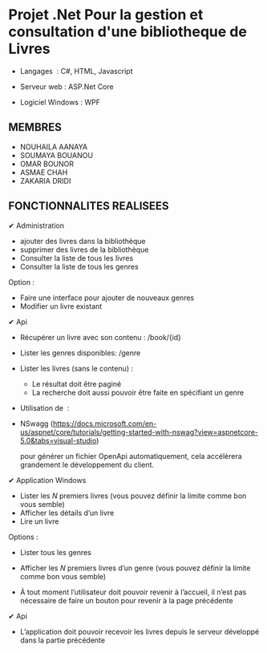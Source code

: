 # Projet .Net Pour la gestion et consultation d'une bibliotheque de Livres
- Langages  : C#, HTML, Javascript

- Serveur web : ASP.Net Core

- Logiciel Windows : WPF

## MEMBRES
- NOUHAILA AANAYA
- SOUMAYA BOUANOU
- OMAR BOUNOR
- ASMAE CHAH
- ZAKARIA DRIDI 


##  FONCTIONNALITES REALISEES 


✔   Administration 

-  ajouter des livres dans la bibliothèque 
-  supprimer des livres de la bibliothèque 
-  Consulter la liste de tous les livres
-  Consulter la liste de tous les genres

Option : 

-  Faire une interface pour ajouter de nouveaux genres 
-  Modifier un livre existant


✔  Api


-  Récupérer un livre avec son contenu : /book/{id}  

-  Lister les genres disponibles: /genre 

-  Lister les livres (sans le contenu) : 
   - Le résultat doit être paginé
   - La recherche doit aussi pouvoir être faite en spécifiant un genre

 -  Utilisation de  :

  - NSwagg (<https://docs.microsoft.com/en-us/aspnet/core/tutorials/getting-started-with-nswag?view=aspnetcore-5.0&tabs=visual-studio>)

    pour générer un fichier OpenApi automatiquement, cela accélèrera grandement le développement du client. 


✔  Application Windows

-  Lister les *N* premiers livres (vous pouvez définir la limite comme bon vous semble) 
-  Afficher les détails d’un livre 
-  Lire un livre 

Options :

-  Lister tous les genres
-  Afficher les *N* premiers livres d’un genre (vous pouvez définir la limite comme bon vous semble)

- À tout moment l’utilisateur doit pouvoir revenir à l’accueil, il n’est pas nécessaire de faire un bouton pour revenir à la page précédente


✔  Api
-  L’application doit pouvoir recevoir les livres depuis le serveur développé dans la partie précédente


